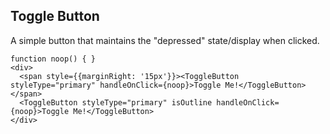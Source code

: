
## Toggle Button

A simple button that maintains the "depressed" state/display when clicked.

```
function noop() { }
<div>
  <span style={{marginRight: '15px'}}><ToggleButton styleType="primary" handleOnClick={noop}>Toggle Me!</ToggleButton></span>
  <ToggleButton styleType="primary" isOutline handleOnClick={noop}>Toggle Me!</ToggleButton>
</div>
```
